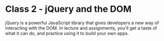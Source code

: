 # Class 2 - jQuery and the DOM

jQuery is a powerful JavaScript library that gives developers a new way of interacting with the DOM. In lecture and assignments, you'll get a taste of what it can do, and practice using it to build your own apps.
